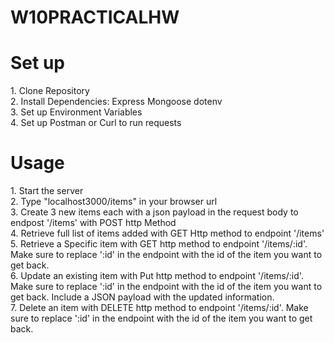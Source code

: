 # W10PRACTICALHW

# Set up
<div>1. Clone Repository</div>
<div>2. Install Dependencies: Express Mongoose dotenv</div>
<div>3. Set up Environment Variables</div>
<div>4. Set up Postman or Curl to run requests</div>

# Usage
<div>1. Start the server</div>
<div>2. Type "localhost3000/items" in your browser url</div>
<div>3. Create 3 new items each with a json payload in the request body to endpost '/items' with POST http Method</div>
<div>4. Retrieve full list of items added with GET Http method to endpoint '/items'</div>
<div>5. Retrieve a Specific item with GET http method to endpoint '/items/:id'. Make sure to replace ':id' in the endpoint with the id of the item you want to get back.</div>
<div>6. Update an existing item with Put http method to endpoint '/items/:id'. Make sure to replace ':id' in the endpoint with the id of the item you want to get back. Include a JSON payload with the updated information.</div>
<div>7. Delete an item with DELETE http method to endpoint '/items/:id'. Make sure to replace ':id' in the endpoint with the id of the item you want to get back.</div>
